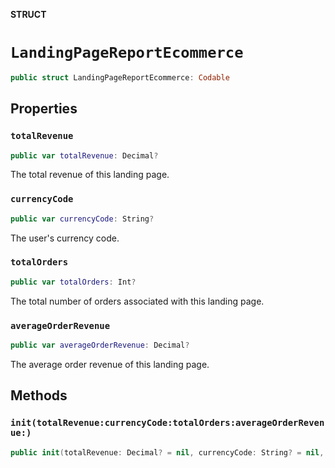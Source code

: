 **STRUCT**

# `LandingPageReportEcommerce`

```swift
public struct LandingPageReportEcommerce: Codable
```

## Properties
### `totalRevenue`

```swift
public var totalRevenue: Decimal?
```

The total revenue of this landing page.

### `currencyCode`

```swift
public var currencyCode: String?
```

The user&#x27;s currency code.

### `totalOrders`

```swift
public var totalOrders: Int?
```

The total number of orders associated with this landing page.

### `averageOrderRevenue`

```swift
public var averageOrderRevenue: Decimal?
```

The average order revenue of this landing page.

## Methods
### `init(totalRevenue:currencyCode:totalOrders:averageOrderRevenue:)`

```swift
public init(totalRevenue: Decimal? = nil, currencyCode: String? = nil, totalOrders: Int? = nil, averageOrderRevenue: Decimal? = nil)
```
